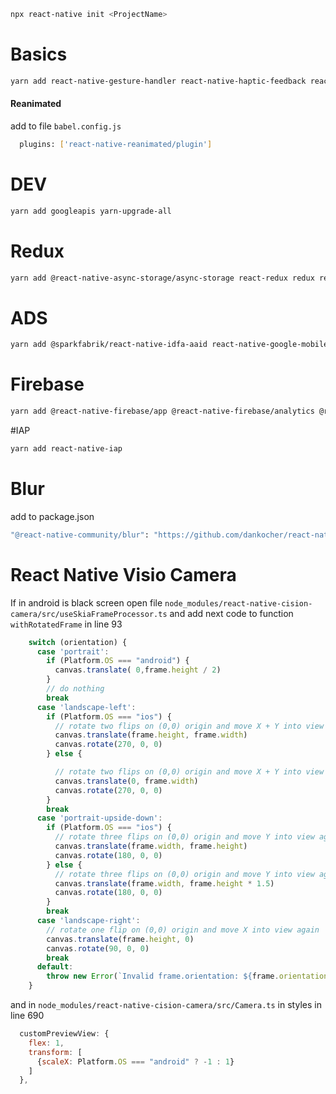 ```bash
npx react-native init <ProjectName>
```


# Basics
```bash
yarn add react-native-gesture-handler react-native-haptic-feedback react-native-localize react-native-safe-area-context react-native-safe-area-view react-native-svg react-native-device-info react-native-reanimated @react-native-clipboard/clipboard react-native-json-tree react-native-linear-gradient react-native-shadow-2
```

#### Reanimated

add to file ```babel.config.js```

```bash
  plugins: ['react-native-reanimated/plugin']
```

# DEV
```bash
yarn add googleapis yarn-upgrade-all
```



# Redux
```bash
yarn add @react-native-async-storage/async-storage react-redux redux redux-persist
```



# ADS
```bash
yarn add @sparkfabrik/react-native-idfa-aaid react-native-google-mobile-ads react-native-tracking-transparency
```

# Firebase
```bash
yarn add @react-native-firebase/app @react-native-firebase/analytics @react-native-firebase/remote-config
```


#IAP
```bash
yarn add react-native-iap
```



# Blur
add to package.json
```bash
"@react-native-community/blur": "https://github.com/dankocher/react-native-blur.git"
```


# React Native Visio Camera
If in android is black screen open file ```node_modules/react-native-cision-camera/src/useSkiaFrameProcessor.ts``` and add next code to function ```withRotatedFrame``` in line 93
```js
    switch (orientation) {
      case 'portrait':
        if (Platform.OS === "android") {
          canvas.translate( 0,frame.height / 2)
        }
        // do nothing
        break
      case 'landscape-left':
        if (Platform.OS === "ios") {
          // rotate two flips on (0,0) origin and move X + Y into view again
          canvas.translate(frame.height, frame.width)
          canvas.rotate(270, 0, 0)
        } else {

          // rotate two flips on (0,0) origin and move X + Y into view again
          canvas.translate(0, frame.width)
          canvas.rotate(270, 0, 0)
        }
        break
      case 'portrait-upside-down':
        if (Platform.OS === "ios") {
          // rotate three flips on (0,0) origin and move Y into view again
          canvas.translate(frame.width, frame.height)
          canvas.rotate(180, 0, 0)
        } else {
          // rotate three flips on (0,0) origin and move Y into view again
          canvas.translate(frame.width, frame.height * 1.5)
          canvas.rotate(180, 0, 0)
        }
        break
      case 'landscape-right':
        // rotate one flip on (0,0) origin and move X into view again
        canvas.translate(frame.height, 0)
        canvas.rotate(90, 0, 0)
        break
      default:
        throw new Error(`Invalid frame.orientation: ${frame.orientation}!`)
    }
```

and in ```node_modules/react-native-cision-camera/src/Camera.ts``` in styles in line 690

```js
  customPreviewView: {
    flex: 1,
    transform: [
      {scaleX: Platform.OS === "android" ? -1 : 1}
    ]
  },
```
